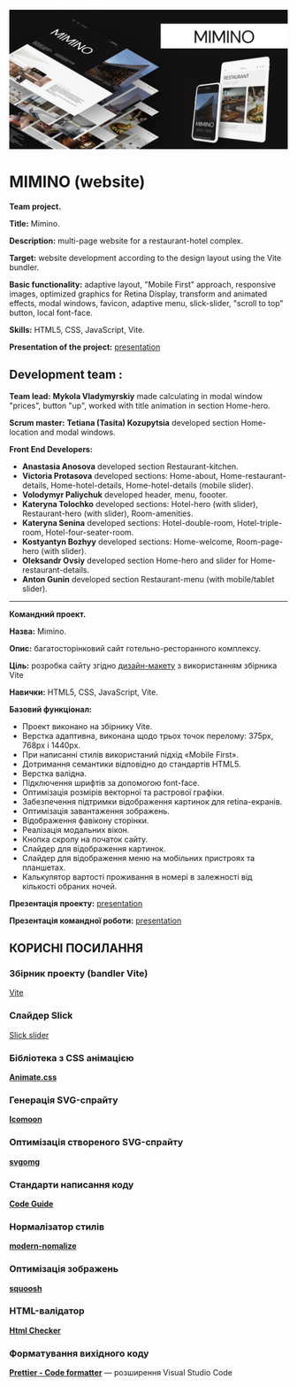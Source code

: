 ![preview](/preview.jpg)

# MIMINO (website)

**Team project.**

**Title:** Mimino.

**Description:** multi-page website for a restaurant-hotel complex.

**Target:** website development according to the design layout using the Vite
bundler.

**Basic functionality:** adaptive layout, "Mobile First" approach, responsive
images, optimized graphics for Retina Display, transform and animated effects,
modal windows, favicon, adaptive menu, slick-slider, "scroll to top" button,
local font-face.

**Skills:** HTML5, CSS, JavaScript, Vite.

**Presentation of the project:** [presentation](https://www.figma.com/proto/rqy3tytPCwddIVpHQDCEdb/Miminosy-project)

## Development team :

**Team lead:**
**Mykola Vladymyrskiy** made calculating in modal window "prices", button "up",  worked with title animation in section Home-hero.

**Scrum master:**
**Tetiana (Tasita) Kozupytsia**  developed section Home-location and modal windows.

**Front End Developers:**

- **Anastasia Anosova** developed section Restaurant-kitchen.
- **Victoria Protasova** developed sections: Home-about, Home-restaurant-details, Home-hotel-details, Home-hotel-details (mobile slider).
- **Volodymyr Paliychuk** developed header, menu, foooter.
- **Kateryna Tolochko** developed sections: Hotel-hero (with slider), Restaurant-hero (with slider), Room-amenities.
- **Kateryna Senina** developed sections: Hotel-double-room, Hotel-triple-room, Hotel-four-seater-room.
- **Kostyantyn Bozhyy** developed sections: Home-welcome, Room-page-hero (with slider).
- **Oleksandr Ovsiy** developed section Home-hero and slider for Home-restaurant-details.
- **Anton Gunin** developed section Restaurant-menu (with mobile/tablet slider).

---

**Командний проект.**

**Назва:** Mimino.

**Опис:** багатосторінковий сайт готельно-ресторанного комплексу.

**Ціль:** розробка сайту згідно
[дизайн-макету](https://www.figma.com/file/dug5TYDvNmAKfvw06Sfbby/Mimino-git) з
використанням збірника Vite

**Навички:** HTML5, CSS, JavaScript, Vite.

**Базовий функціонал:**

- Проект виконано на збірнику Vite.
- Верстка адаптивна, виконана щодо трьох точок перелому: 375px, 768px і 1440px.
- При написанні стилів використаний підхід «Mobile First».
- Дотримання семантики відповідно до стандартів HTML5.
- Верстка валідна.
- Підключення шрифтів за допомогою font-face.
- Оптимізація розмірів векторної та растрової графіки.
- Забезпечення підтримки відображення картинок для retina-екранів.
- Оптимізація завантаження зображень.
- Відображення фавікону сторінки.
- Реалізація модальних вікон.
- Кнопка скролу на початок сайту.
- Слайдер для відображення картинок.
- Слайдер для відображення меню на мобільних пристроях та планшетах.
- Калькулятор вартості проживання в номері в залежності від кількості обраних
  ночей.

**Презентація проекту:** [presentation](https://www.figma.com/proto/rqy3tytPCwddIVpHQDCEdb/Miminosy-project)

**Презентація командної роботи:** [presentation](https://www.figma.com/proto/sbZABWaFhilllQfIY2iZ7w/Miminosy-team)

## КОРИСНІ ПОСИЛАННЯ

### Збірник проекту (bandler Vite)

[Vite](https://vitejs.dev/)

### Слайдер Slick

[Slick slider](https://kenwheeler.github.io/slick/)

### Бібліотека з CSS анімацією

[**Animate.css**](https://animate.style/)

### Генерація SVG-спрайту

[**Icomoon**](https://icomoon.io/)

### Оптимізація створеного SVG-спрайту

[**svgomg**](https://jakearchibald.github.io/svgomg/)

### Стандарти написання коду

[**Code Guide**](https://codeguide.co/)

### Нормалізатор стилів

[**modern-nomalize**](https://github.com/sindresorhus/modern-normalize)

### Оптимізація зображень

[**squoosh**](https://squoosh.app/)

### HTML-валідатор

[**Html Checker**](http://validator.w3.org/nu/)

### Форматування вихідного коду

[**Prettier - Code formatter**](https://marketplace.visualstudio.com/items?itemName=esbenp.prettier-vscode)
— розширення Visual Studio Code
